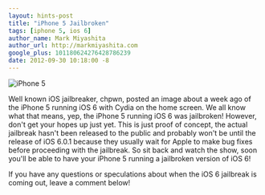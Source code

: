 ```yaml
---
layout: hints-post
title: "iPhone 5 Jailbroken"
tags: [iphone 5, ios 6]
author_name: Mark Miyashita
author_url: http://markmiyashita.com
google_plus: 101180624276428786239
date: 2012-09-30 10:18:00 -8
---
```


<img class="clear blog-image-full-border" src="{{site.url}}/images/iphone5_jailbreak.jpg" title="iPhone 5">

Well known iOS jailbreaker, chpwn, posted an image about a week ago of the iPhone 5 running iOS 6 with Cydia on the home screen. We all know what that means, yep, the iPhone 5 running iOS 6 was jailbroken! However, don't get your hopes up just yet. This is just proof of concept, the actual jailbreak hasn't been released to the public and probably won't be until the release of iOS 6.0.1 because they usually wait for Apple to make bug fixes before proceeding with the jailbreak. So sit back and watch the show, soon you'll be able to have your iPhone 5 running a jailbroken version of iOS 6!

If you have any questions or speculations about when the iOS 6 jailbreak is coming out, leave a comment below!